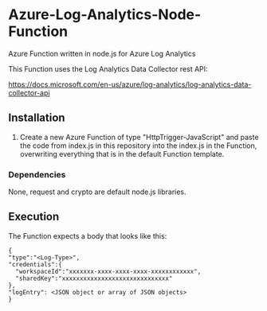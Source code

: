 # Azure-Log-Analytics-Node-Function
Azure Function written in node.js for Azure Log Analytics

This Function uses the Log Analytics Data Collector rest API:

https://docs.microsoft.com/en-us/azure/log-analytics/log-analytics-data-collector-api

## Installation
1. Create a new Azure Function of type "HttpTrigger-JavaScript" and paste the code from index.js in this repository into the index.js in the Function, overwriting everything that is in the default Function template.

### Dependencies
None, request and crypto are default node.js libraries.

## Execution
The Function expects a body that looks like this:

```
{
"type":"<Log-Type>",
"credentials":{
  "workspaceId":"xxxxxxx-xxxx-xxxx-xxxx-xxxxxxxxxxxx",
  "sharedKey":"xxxxxxxxxxxxxxxxxxxxxxxxxxxxxx"
},
"logEntry": <JSON object or array of JSON objects>
}
```
